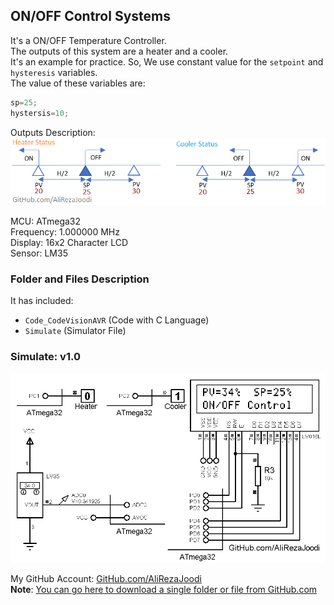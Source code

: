 ## ON/OFF Control Systems
It's a ON/OFF Temperature Controller.  
The outputs of this system are a heater and a cooler.  
It's an example for practice. So, We use constant value for the `setpoint` and `hysteresis` variables.  
The value of these variables are:  
``` c
sp=25;
hystersis=10;
```
Outputs Description:  
![](OutputsDescription.png)

MCU:        ATmega32  
Frequency:  1.000000 MHz  
Display:    16x2 Character LCD  
Sensor:     LM35   

### Folder and Files Description
It has included:
- `Code_CodeVisionAVR` (Code with C Language)
- `Simulate` (Simulator File)

### Simulate: v1.0
![](Simulate/v1.0.png)

My GitHub Account: [GitHub.com/AliRezaJoodi](https://github.com/AliRezaJoodi)  
**Note**: [You can go here to download a single folder or file from GitHub.com](https://minhaskamal.github.io/DownGit/#/home)
